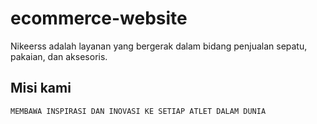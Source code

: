 # ecommerce-website

Nikeerss adalah layanan yang bergerak dalam bidang penjualan sepatu, pakaian, dan aksesoris.

## Misi kami

`MEMBAWA INSPIRASI DAN INOVASI KE SETIAP ATLET DALAM DUNIA`
